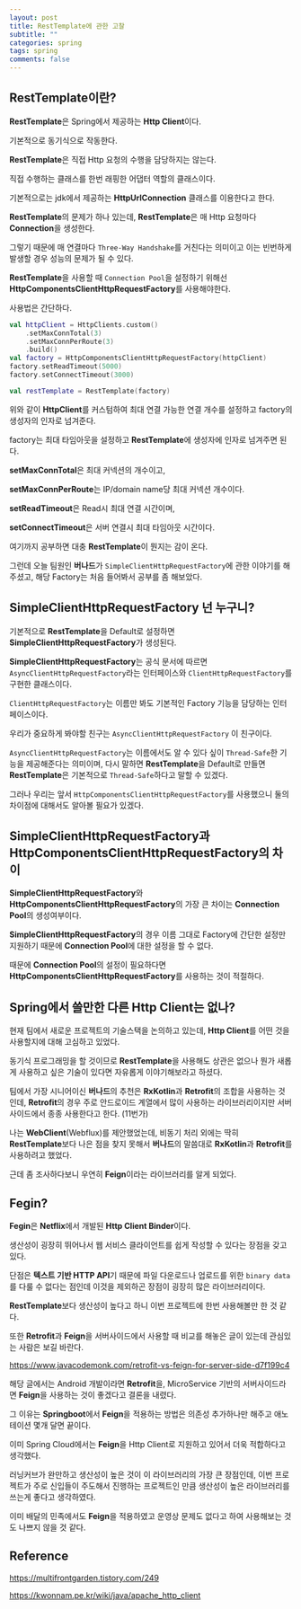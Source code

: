 ```yaml
---
layout: post
title: RestTemplate에 관한 고찰
subtitle: ""
categories: spring
tags: spring
comments: false
---
```


## RestTemplate이란?

**RestTemplate**은 Spring에서 제공하는 **Http Client**이다.

기본적으로 동기식으로 작동한다.

**RestTemplate**은 직접 Http 요청의 수행을 담당하지는 않는다.

직접 수행하는 클래스를 한번 래핑한 어댑터 역할의 클래스이다.

기본적으로는 jdk에서 제공하는 **HttpUrlConnection** 클래스를 이용한다고 한다.

**RestTemplate**의 문제가 하나 있는데, **RestTemplate**은 매 Http 요청마다 **Connection**을 생성한다.

그렇기 때문에 매 연결마다 `Three-Way Handshake`를 거친다는 의미이고 이는 빈번하게 발생할 경우 성능의 문제가 될 수 있다.

**RestTemplate**을 사용할 때 `Connection Pool`을 설정하기 위해선 **HttpComponentsClientHttpRequestFactory**를 사용해야한다.

사용법은 간단하다.

```kotlin
val httpClient = HttpClients.custom()
    .setMaxConnTotal(3)
    .setMaxConnPerRoute(3)
    .build()
val factory = HttpComponentsClientHttpRequestFactory(httpClient)
factory.setReadTimeout(5000)
factory.setConnectTimeout(3000)

val restTemplate = RestTemplate(factory)
```

위와 같이 **HttpClient**를 커스텀하여 최대 연결 가능한 연결 개수를 설정하고 factory의 생성자의 인자로 넘겨준다.

factory는 최대 타임아웃을 설정하고 **RestTemplate**에 생성자에 인자로 넘겨주면 된다.

**setMaxConnTotal**은 최대 커넥션의 개수이고,

**setMaxConnPerRoute**는 IP/domain name당 최대 커넥션 개수이다.

**setReadTimeout**은 Read시 최대 연결 시간이며,

**setConnectTimeout**은 서버 연결시 최대 타임아웃 시간이다.

여기까지 공부하면 대충 **RestTemplate**이 뭔지는 감이 온다.

그런데 오늘 팀원인 **버나드**가 `SimpleClientHttpRequestFactory`에 관한 이야기를 해주셨고, 해당 Factory는 처음 들어봐서 공부를 좀 해보았다.

## SimpleClientHttpRequestFactory 넌 누구니?

기본적으로 **RestTemplate**을 Default로 설정하면 **SimpleClientHttpRequestFactory**가 생성된다.

**SimpleClientHttpRequestFactory**는 공식 문서에 따르면 `AsyncClientHttpRequestFactory`라는 인터페이스와 `ClientHttpRequestFactory`를 구현한 클래스이다.

`ClientHttpRequestFactory`는 이름만 봐도 기본적인 Factory 기능을 담당하는 인터페이스이다.

우리가 중요하게 봐야할 친구는 `AsyncClientHttpRequestFactory` 이 친구이다.

`AsyncClientHttpRequestFactory`는 이름에서도 알 수 있다 싶이 `Thread-Safe`한 기능을 제공해준다는 의미이며, 다시 말하면 **RestTemplate**을 Default로 만들면 **RestTemplate**은 기본적으로 `Thread-Safe`하다고 말할 수 있겠다.

그러나 우리는 앞서 `HttpComponentsClientHttpRequestFactory`를 사용했으니 둘의 차이점에 대해서도 알아볼 필요가 있겠다.

## SimpleClientHttpRequestFactory과 HttpComponentsClientHttpRequestFactory의 차이

**SimpleClientHttpRequestFactory**와 **HttpComponentsClientHttpRequestFactory**의 가장 큰 차이는 **Connection Pool**의 생성여부이다.

**SimpleClientHttpRequestFactory**의 경우 이름 그대로 Factory에 간단한 설정만 지원하기 때문에 **Connection Pool**에 대한 설정을 할 수 없다.

때문에 **Connection Pool**의 설정이 필요하다면 **HttpComponentsClientHttpRequestFactory**를 사용하는 것이 적절하다.

## Spring에서 쓸만한 다른 Http Client는 없나?

현재 팀에서 새로운 프로젝트의 기술스택을 논의하고 있는데, **Http Client**를 어떤 것을 사용할지에 대해 고심하고 있었다.

동기식 프로그래밍을 할 것이므로 **RestTemplate**을 사용해도 상관은 없으나 뭔가 새롭게 사용하고 싶은 기술이 있다면 자유롭게 이야기해보라고 하셨다.

팀에서 가장 시니어이신 **버나드**의 추천은 **RxKotlin**과 **Retrofit**의 조합을 사용하는 것인데, **Retrofit**의 경우 주로 안드로이드 계열에서 많이 사용하는 라이브러리이지만 서버사이드에서 종종 사용한다고 한다. (11번가)

나는 **WebClient**(Webflux)를 제안했었는데, 비동기 처리 외에는 딱히 **RestTemplate**보다 나은 점을 찾지 못해서 **버나드**의 말씀대로 **RxKotlin**과 **Retrofit**를 사용하려고 했었다.

근데 좀 조사하다보니 우연히 **Feign**이라는 라이브러리를 알게 되었다.

## Fegin?

**Fegin**은 **Netflix**에서 개발된 **Http Client Binder**이다.

생산성이 굉장히 뛰어나서 웹 서비스 클라이언트를 쉽게 작성할 수 있다는 장점을 갖고 있다.

단점은 **텍스트 기반 HTTP API**기 때문에 파일 다운로드나 업로드를 위한 `binary data`를 다룰 수 없다는 점인데 이것을 제외하곤 장점이 굉장히 많은 라이브러리이다.

**RestTemplate**보다 생산성이 높다고 하니 이번 프로젝트에 한번 사용해볼만 한 것 같다.

또한 **Retrofit**과 **Feign**을 서버사이드에서 사용할 때 비교를 해놓은 글이 있는데 관심있는 사람은 보길 바란다.

https://www.javacodemonk.com/retrofit-vs-feign-for-server-side-d7f199c4

해당 글에서는 Android 개발이라면 **Retrofit**을, MicroService 기반의 서버사이드라면 **Feign**을 사용하는 것이 좋겠다고 결론을 내렸다.

그 이유는 **Springboot**에서 **Feign**을 적용하는 방법은 의존성 추가하나만 해주고 애노테이션 몇개 달면 끝이다.

이미 Spring Cloud에서는 **Feign**을 Http Client로 지원하고 있어서 더욱 적합하다고 생각했다.

러닝커브가 완만하고 생산성이 높은 것이 이 라이브러리의 가장 큰 장점인데, 이번 프로젝트가 주로 신입들이 주도해서 진행하는 프로젝트인 만큼 생산성이 높은 라이브러리를 쓰는게 좋다고 생각하였다.

이미 배달의 민족에서도 **Feign**을 적용하였고 운영상 문제도 없다고 하여 사용해보는 것도 나쁘지 않을 것 같다.

## Reference

https://multifrontgarden.tistory.com/249

https://kwonnam.pe.kr/wiki/java/apache_http_client
